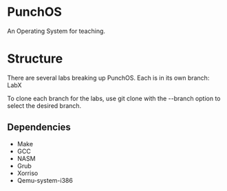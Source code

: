 # PunchOS
An Operating System for teaching.

# Structure
There are several labs breaking up PunchOS. Each is in its own branch: LabX

To clone each branch for the labs, use git clone with the --branch option to select 
the desired branch.

## Dependencies 
* Make
* GCC
* NASM
* Grub
* Xorriso
* Qemu-system-i386